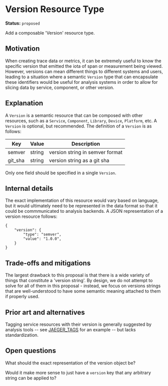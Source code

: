 # Version Resource Type

**Status:** `proposed`

Add a composable 'Version' resource type.

## Motivation

When creating trace data or metrics, it can be extremely useful to know the specific version that
emitted the iota of span or measurement being viewed. However, versions can mean different things
to different systems and users, leading to a situation where a semantic `Version` type that can
encapsulate these identifiers would be useful for analysis systems in order to allow for slicing
data by service, component, or other version.

## Explanation

A `Version` is a semantic resource that can be composed with other resources, such as a `Service`, 
`Component`, `Library`, `Device`, `Platform`, etc. A `Version` is optional, but recommended.
The definition of a `Version` is as follows:

| Key     | Value  | Description                                  |
|---------|--------|----------------------------------------------|
| semver  | string | version string in semver format              |
| git_sha | string | version string as a git sha                  |

Only one field should be specified in a single `Version`. 

## Internal details

The exact implementation of this resource would vary based on language, but it would ultimately need to be represented in the data format so that it could be commmunicated to analysis backends. A JSON representation of a version resource follows:

```
{
    "version": {
        "type": "semver",
        "value": "1.0.0",
    }
}
```

## Trade-offs and mitigations

The largest drawback to this proposal is that there is a wide variety of things that constitute a 'version string'. By design, we do not attempt to solve for all of them in this proposal - instead, we focus on versions strings that are well-understood to have some semantic meaning attached to them if properly used.

## Prior art and alternatives

Tagging service resources with their version is generally suggested by analysis tools -- see [JAEGER_TAGS](https://www.jaegertracing.io/docs/1.8/client-features/) for an example -- but lacks standardization.

## Open questions

What should the exact representation of the version object be?

Would it make more sense to just have a `version` key that any arbitrary string can be applied to?

